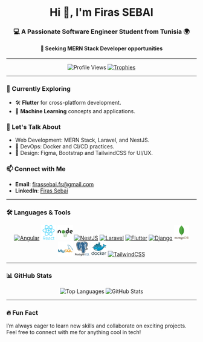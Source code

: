 <h1 align="center">Hi 👋, I'm Firas SEBAI</h1>
<h3 align="center">💻 A Passionate Software Engineer Student from Tunisia 🌍</h3>
<h4 align="center">🚀 Seeking MERN Stack Developer opportunities</h4>

---

<p align="center"> 
  <img src="https://komarev.com/ghpvc/?username=firass99&label=Profile%20views&color=0e75b6&style=flat" alt="Profile Views" />
  <a href="https://github.com/ryo-ma/github-profile-trophy">
    <img src="https://github-profile-trophy.vercel.app/?username=firass99&theme=radical&margin-w=15" alt="Trophies" />
  </a>
</p>

---

### 🌱 Currently Exploring
- 🛠 **Flutter** for cross-platform development.
- 🤖 **Machine Learning** concepts and applications.

### 💬 Let's Talk About
- Web Development: MERN Stack, Laravel, and NestJS.
- 🐳 DevOps: Docker and CI/CD practices.
- 🎨 Design: Figma, Bootstrap and TailwindCSS for UI/UX.

### 📫 Connect with Me
- **Email**: firassebai.fs@gmail.com
- **LinkedIn**: [Firas Sebai](https://www.linkedin.com/in/firas-sebaiii/)

---

### 🛠 Languages & Tools
<p align="center">
  <a href="https://angular.io"><img src="https://angular.io/assets/images/logos/angular/angular.svg" alt="Angular" height="40"/></a>
  <a href="https://reactjs.org/"><img src="https://raw.githubusercontent.com/devicons/devicon/master/icons/react/react-original-wordmark.svg" alt="React" height="40"/></a>
  <a href="https://nodejs.org"><img src="https://raw.githubusercontent.com/devicons/devicon/master/icons/nodejs/nodejs-original-wordmark.svg" alt="Node.js" height="40"/></a>
  <a href="https://nestjs.com/"><img src="https://static-00.iconduck.com/assets.00/nestjs-icon-1024x1020-34exj0g6.png" alt="NestJS" height="40"/></a>
  <a href="https://laravel.com/"><img src="https://static-00.iconduck.com/assets.00/laravel-icon-1990x2048-xawylrh0.png" alt="Laravel" height="40"/></a>
  <a href="https://flutter.dev"><img src="https://www.vectorlogo.zone/logos/flutterio/flutterio-icon.svg" alt="Flutter" height="40"/></a>
  <a href="https://www.djangoproject.com/"><img src="https://cdn.worldvectorlogo.com/logos/django.svg" alt="Django" height="40"/></a>
  <a href="https://www.mongodb.com/"><img src="https://raw.githubusercontent.com/devicons/devicon/master/icons/mongodb/mongodb-original-wordmark.svg" alt="MongoDB" height="40"/></a>
  <a href="https://www.mysql.com/"><img src="https://raw.githubusercontent.com/devicons/devicon/master/icons/mysql/mysql-original-wordmark.svg" alt="MySQL" height="40"/></a>
  <a href="https://www.postgresql.org"><img src="https://raw.githubusercontent.com/devicons/devicon/master/icons/postgresql/postgresql-original-wordmark.svg" alt="PostgreSQL" height="40"/></a>
  <a href="https://www.docker.com/"><img src="https://raw.githubusercontent.com/devicons/devicon/master/icons/docker/docker-original-wordmark.svg" alt="Docker" height="40"/></a>
  <a href="https://tailwindcss.com/"><img src="https://www.vectorlogo.zone/logos/tailwindcss/tailwindcss-icon.svg" alt="TailwindCSS" height="40"/></a>
</p>

---

### 📊 GitHub Stats
<p align="center">
  <img src="https://github-readme-stats.vercel.app/api/top-langs/?username=firass99&layout=compact&theme=radical" alt="Top Languages" />
  <img src="https://github-readme-stats.vercel.app/api?username=firass99&show_icons=true&locale=en&theme=radical" alt="GitHub Stats" />
</p>

---

### 🔥 Fun Fact
I’m always eager to learn new skills and collaborate on exciting projects. Feel free to connect with me for anything cool in tech!
<br>
